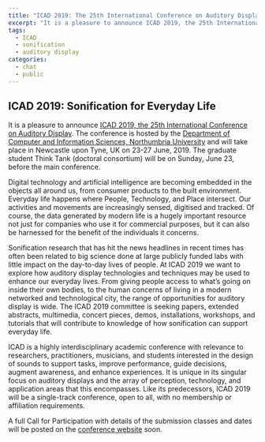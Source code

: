```yaml
---
title: "ICAD 2019: The 25th International Conference on Auditory Display"
excerpt: "It is a pleasure to announce ICAD 2019, the 25th International Conference on Auditory Display. The conference is hosted by the Department of Computer and Information Sciences, Northumbria University and will take place in Newcastle upon Tyne, UK on 23-27 June, 2019."
tags:
  - ICAD
  - sonification
  - auditory display
categories:
  - chat
  - public
---
```


## ICAD 2019: Sonification for Everyday Life

It is a pleasure to announce [ICAD 2019, the 25th International Conference on Auditory Display](https://icad2019.icad.org). The conference is hosted by the [Department of Computer and Information Sciences, Northumbria University](https://www.northumbria.ac.uk/about-us/academic-departments/computer-and-information-sciences/) and will take place in Newcastle upon Tyne, UK on 23-27 June, 2019. The graduate student Think Tank (doctoral consortium) will be on Sunday, June 23, before the main conference.

Digital technology and artificial intelligence are becoming embedded in the objects all around us, from consumer products to the built environment. Everyday life happens where People, Technology, and Place intersect. Our activities and movements are increasingly sensed, digitised and tracked. Of course, the data generated by modern life is a hugely important resource not just for companies who use it for commercial purposes, but it can also be harnessed for the benefit of the individuals it concerns. 

Sonification research that has hit the news headlines in recent times has often been related to big science done at large publicly funded labs with little impact on the day-to-day lives of people. At ICAD 2019 we want to explore how auditory display technologies and techniques may be used to enhance our everyday lives. From giving people access to what’s going on inside their own bodies, to the human concerns of living in a modern networked and technological city, the range of opportunities for auditory display is wide. The ICAD 2019 committee is seeking papers, extended abstracts, multimedia, concert pieces, demos, installations, workshops, and tutorials that will contribute to knowledge of how sonification can support everyday life.

ICAD is a highly interdisciplinary academic conference with relevance to researchers, practitioners, musicians, and students interested in the design of sounds to support tasks, improve performance, guide decisions, augment awareness, and enhance experiences. It is unique in its singular focus on auditory displays and the array of perception, technology, and application areas that this encompasses. Like its predecessors, ICAD 2019 will be a single-track conference, open to all, with no membership or affiliation requirements.

A full Call for Participation with details of the submission classes and dates will be posted on the [conference website](https://icad2019.icad.org) soon.
